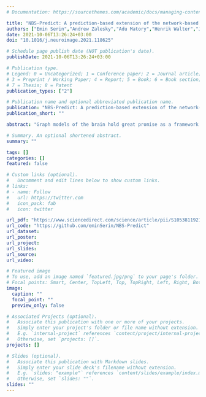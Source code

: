 ```yaml
---
# Documentation: https://sourcethemes.com/academic/docs/managing-content/

title: "NBS-Predict: A prediction-based extension of the network-based statistic"
authors: ["Emin Serin","Andrew Zalesky","Adu Matory","Henrik Walter","Johann Kruschwitz"]
date: 2021-10-06T13:26:24+03:00
doi: "10.1016/j.neuroimage.2021.118625"

# Schedule page publish date (NOT publication's date).
publishDate: 2021-10-06T13:26:24+03:00

# Publication type.
# Legend: 0 = Uncategorized; 1 = Conference paper; 2 = Journal article;
# 3 = Preprint / Working Paper; 4 = Report; 5 = Book; 6 = Book section;
# 7 = Thesis; 8 = Patent
publication_types: ["2"]

# Publication name and optional abbreviated publication name.
publication: "NBS-Predict: A prediction-based extension of the network-based statistic"
publication_short: ""

abstract: "Graph models of the brain hold great promise as a framework to study functional and structural brain connectivity across scales and species. The network-based statistic (NBS) is a well-known tool for performing statistical inference on brain graphs, which controls the family-wise error rate in a mass univariate analysis by combining the cluster-based permutation technique and the graph-theoretical concept of connected components. As the NBS is based on group-level inference statistics, it does not inherently enable informed decisions at the level of individuals, which is, however, necessary for the realm of precision medicine. Here we introduce NBS-Predict, a new approach that combines the powerful features of machine learning (ML) and the NBS in a user-friendly graphical user interface (GUI). By combining ML models with connected components in a cross-validation (CV) structure, the new methodology provides a fast and convenient tool to identify generalizable neuroimaging-based biomarkers. The purpose of this paper is to (i) introduce NBS-Predict and evaluate its performance using two sets of simulated data with known ground truths, (ii) demonstrate the application of NBS-Predict in a real case-control study, including resting-state functional magnetic resonance imaging (rs-fMRI) data acquired from patients with schizophrenia, (iii) evaluate NBS-Predict using rs-fMRI data from the Human Connectome Project 1200 subjects release. We found that: (i) NBS-Predict achieved good statistical power on two sets of simulated data; (ii) NBS-Predict classified schizophrenia with an accuracy of 90% using subjects’ functional connectivity matrices and identified a subnetwork with reduced connections in the group with schizophrenia, mainly comprising brain regions localized in frontotemporal, visual, and motor areas, as well as in the subcortex; (iii) NBS-Predict also predicted general intelligence scores from resting-state fMRI connectivity matrices with a prediction score of r = 0.2 and identified a large-scale subnetwork associated with general intelligence. Overall results showed that NBS-Predict performed comparable to or better than pre-existing feature selection algorithms (lasso, elastic net, top 5%, p-value thresholding) and connectome-based predictive modeling (CPM) in terms of identifying relevant features and prediction accuracy."

# Summary. An optional shortened abstract.
summary: ""

tags: []
categories: []
featured: false

# Custom links (optional).
#   Uncomment and edit lines below to show custom links.
# links:
# - name: Follow
#   url: https://twitter.com
#   icon_pack: fab
#   icon: twitter

url_pdf: "https://www.sciencedirect.com/science/article/pii/S1053811921008983"
url_code: "https://github.com/eminSerin/NBS-Predict"
url_dataset:
url_poster:
url_project:
url_slides:
url_source:
url_video:

# Featured image
# To use, add an image named `featured.jpg/png` to your page's folder. 
# Focal points: Smart, Center, TopLeft, Top, TopRight, Left, Right, BottomLeft, Bottom, BottomRight.
image:
  caption: ""
  focal_point: ""
  preview_only: false

# Associated Projects (optional).
#   Associate this publication with one or more of your projects.
#   Simply enter your project's folder or file name without extension.
#   E.g. `internal-project` references `content/project/internal-project/index.md`.
#   Otherwise, set `projects: []`.
projects: []

# Slides (optional).
#   Associate this publication with Markdown slides.
#   Simply enter your slide deck's filename without extension.
#   E.g. `slides: "example"` references `content/slides/example/index.md`.
#   Otherwise, set `slides: ""`.
slides: ""
---
```

